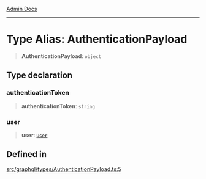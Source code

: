 [Admin Docs](/)

***

# Type Alias: AuthenticationPayload

> **AuthenticationPayload**: `object`

## Type declaration

### authenticationToken

> **authenticationToken**: `string`

### user

> **user**: [`User`](../../User/User/type-aliases/User.md)

## Defined in

[src/graphql/types/AuthenticationPayload.ts:5](https://github.com/NishantSinghhhhh/talawa-api/blob/05ae6a4794762096d917a90a3af0db22b7c47392/src/graphql/types/AuthenticationPayload.ts#L5)
